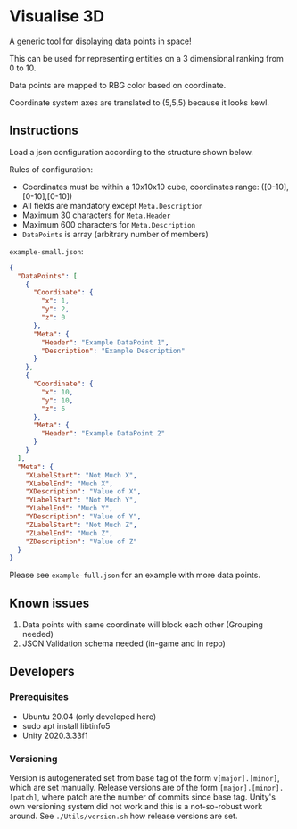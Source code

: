 # Visualise 3D

A generic tool for displaying data points in space!

This can be used for representing entities on a 3 dimensional ranking from 0 to 10.

Data points are mapped to RBG color based on coordinate.

Coordinate system axes are translated to (5,5,5) because it looks kewl.

## Instructions

Load a json configuration according to the structure shown below.

Rules of configuration:

- Coordinates must be within a 10x10x10 cube, coordinates range: ([0-10],[0-10],[0-10])
- All fields are mandatory except `Meta.Description`
- Maximum 30 characters for `Meta.Header`
- Maximum 600 characters for `Meta.Description` 
- `DataPoints` is array (arbitrary number of members)

`example-small.json`:
```json
{
  "DataPoints": [
    {
      "Coordinate": {
        "x": 1,
        "y": 2,
        "z": 0
      },
      "Meta": {
        "Header": "Example DataPoint 1",
        "Description": "Example Description"
      }
    },
    {
      "Coordinate": {
        "x": 10,
        "y": 10,
        "z": 6
      },
      "Meta": {
        "Header": "Example DataPoint 2"
      }
    }
  ],
  "Meta": {
    "XLabelStart": "Not Much X",
    "XLabelEnd": "Much X",
    "XDescription": "Value of X",
    "YLabelStart": "Not Much Y",
    "YLabelEnd": "Much Y",
    "YDescription": "Value of Y",
    "ZLabelStart": "Not Much Z",
    "ZLabelEnd": "Much Z",
    "ZDescription": "Value of Z"
  }
}
```
Please see `example-full.json` for an example with more data points.

## Known issues

1. Data points with same coordinate will block each other (Grouping needed)
2. JSON Validation schema needed (in-game and in repo)

## Developers

### Prerequisites

- Ubuntu 20.04 (only developed here)
- sudo apt install libtinfo5
- Unity 2020.3.33f1

### Versioning

Version is autogenerated set from base tag of the form `v[major].[minor]`, which are set manually.
Release versions are of the form `[major].[minor].[patch]`, where patch are the number of commits since base tag.
Unity's own versioning system did not work and this is a not-so-robust work around.
See `./Utils/version.sh` how release versions are set.